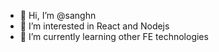 - 👋 Hi, I’m @sanghn
- 👀 I’m interested in React and Nodejs
- 🌱 I’m currently learning other FE technologies

<!---
sanghn/sanghn is a ✨ special ✨ repository because its `README.md` (this file) appears on your GitHub profile.
You can click the Preview link to take a look at your changes.
--->
